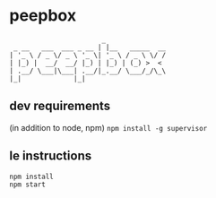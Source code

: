 # peepbox
```
                       _               
 _ __   ___  ___ _ __ | |__   _____  __
| '_ \ / _ \/ _ \ '_ \| '_ \ / _ \ \/ /
| |_) |  __/  __/ |_) | |_) | (_) >  < 
| .__/ \___|\___| .__/|_.__/ \___/_/\_\
|_|             |_|        	
```

## dev requirements
(in addition to node, npm)
`npm install -g supervisor`

## le instructions

```
npm install
npm start
```
